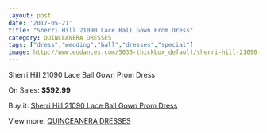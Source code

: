 ```yaml
---
layout: post
date: '2017-05-21'
title: "Sherri Hill 21090 Lace Ball Gown Prom Dress"
category: QUINCEANERA DRESSES
tags: ["dress","wedding","ball","dresses","special"]
image: http://www.eudances.com/5035-thickbox_default/sherri-hill-21090-lace-ball-gown-prom-dress.jpg
---
```

Sherri Hill 21090 Lace Ball Gown Prom Dress

On Sales: **$592.99**
<a href="https://www.eudances.com/en/quinceanera-dresses/1703-sherri-hill-21090-lace-ball-gown-prom-dress.html"><amp-img layout="responsive" width="600" height="600" src="//www.eudances.com/5035-thickbox_default/sherri-hill-21090-lace-ball-gown-prom-dress.jpg" alt="Sherri Hill 21090 Lace Ball Gown Prom Dress 0" /></a>
<a href="https://www.eudances.com/en/quinceanera-dresses/1703-sherri-hill-21090-lace-ball-gown-prom-dress.html"><amp-img layout="responsive" width="600" height="600" src="//www.eudances.com/5037-thickbox_default/sherri-hill-21090-lace-ball-gown-prom-dress.jpg" alt="Sherri Hill 21090 Lace Ball Gown Prom Dress 1" /></a>
<a href="https://www.eudances.com/en/quinceanera-dresses/1703-sherri-hill-21090-lace-ball-gown-prom-dress.html"><amp-img layout="responsive" width="600" height="600" src="//www.eudances.com/5036-thickbox_default/sherri-hill-21090-lace-ball-gown-prom-dress.jpg" alt="Sherri Hill 21090 Lace Ball Gown Prom Dress 2" /></a>

Buy it: [Sherri Hill 21090 Lace Ball Gown Prom Dress](https://www.eudances.com/en/quinceanera-dresses/1703-sherri-hill-21090-lace-ball-gown-prom-dress.html "Sherri Hill 21090 Lace Ball Gown Prom Dress")

View more: [QUINCEANERA DRESSES](https://www.eudances.com/en/17-quinceanera-dresses "QUINCEANERA DRESSES")